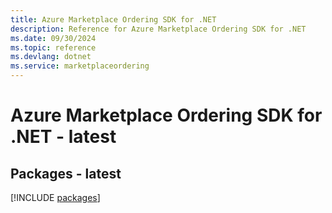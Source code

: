 ```yaml
---
title: Azure Marketplace Ordering SDK for .NET
description: Reference for Azure Marketplace Ordering SDK for .NET
ms.date: 09/30/2024
ms.topic: reference
ms.devlang: dotnet
ms.service: marketplaceordering
---
```

# Azure Marketplace Ordering SDK for .NET - latest
## Packages - latest
[!INCLUDE [packages](marketplace-ordering-index.md)]